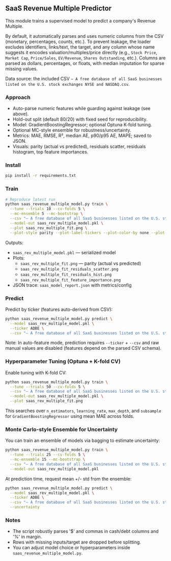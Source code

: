 ## SaaS Revenue Multiple Predictor

This module trains a supervised model to predict a company's Revenue Multiple.

By default, it automatically parses and uses numeric columns from the CSV (monetary, percentages, counts, etc.). To prevent leakage, the loader excludes identifiers, links/text, the target, and any column whose name suggests it encodes valuation/multiples/price directly (e.g., `Stock Price`, `Market Cap`, `Price/Sales`, `EV/Revenue`, `Shares Outstanding`, etc.). Columns are parsed as dollars, percentages, or floats, with median imputation for sparse missing values.

Data source: the included CSV `– A free database of all SaaS businesses listed on the U.S. stock exchanges NYSE and NASDAQ.csv`.

### Approach

- Auto-parse numeric features while guarding against leakage (see above).
- Hold-out split (default 80/20) with fixed seed for reproducibility.
- Model: GradientBoostingRegressor; optional Optuna K-fold tuning.
- Optional MC-style ensemble for robustness/uncertainty.
- Metrics: MAE, RMSE, R², median AE, p90/p95 AE, MAPE; saved to JSON.
- Visuals: parity (actual vs predicted), residuals scatter, residuals histogram, top feature importances.

### Install

```bash
pip install -r requirements.txt
```

### Train

```bash
# Reproduce latest run
python saas_revenue_multiple_model.py train \
  --tune --trials 10 --cv-folds 5 \
  --mc-ensemble 5 --mc-bootstrap \
  --csv "– A free database of all SaaS businesses listed on the U.S. stock exchanges NYSE and NASDAQ.csv" \
  --model-out saas_rev_multiple_model.pkl \
  --plot saas_rev_multiple_fit.png \
  --plot-style parity --plot-label-tickers --plot-color-by none --plot-size-by none
```

Outputs:

- `saas_rev_multiple_model.pkl` — serialized model
- Plots:
  - `saas_rev_multiple_fit.png` — parity (actual vs predicted)
  - `saas_rev_multiple_fit_residuals_scatter.png`
  - `saas_rev_multiple_fit_residuals_hist.png`
  - `saas_rev_multiple_fit_feature_importance.png`
- JSON trace: `saas_model_report.json` with metrics/config

### Predict

Predict by ticker (features auto-derived from CSV):

```bash
python saas_revenue_multiple_model.py predict \
  --model saas_rev_multiple_model.pkl \
  --ticker ADBE \
  --csv "– A free database of all SaaS businesses listed on the U.S. stock exchanges NYSE and NASDAQ.csv"
```

Note: In auto-feature mode, prediction requires `--ticker` + `--csv` and raw manual values are disabled (features depend on the parsed CSV schema).

### Hyperparameter Tuning (Optuna + K-fold CV)

Enable tuning with K-fold CV:

```bash
python saas_revenue_multiple_model.py train \
  --tune --trials 50 --cv-folds 5 \
  --csv "– A free database of all SaaS businesses listed on the U.S. stock exchanges NYSE and NASDAQ.csv" \
  --model-out saas_rev_multiple_model.pkl \
  --plot saas_rev_multiple_fit.png
```

This searches over `n_estimators`, `learning_rate`, `max_depth`, and `subsample` for `GradientBoostingRegressor` using mean MAE across folds.

### Monte Carlo-style Ensemble for Uncertainty

You can train an ensemble of models via bagging to estimate uncertainty:

```bash
python saas_revenue_multiple_model.py train \
  --tune --trials 25 --cv-folds 5 \
  --mc-ensemble 15 --mc-bootstrap \
  --csv "– A free database of all SaaS businesses listed on the U.S. stock exchanges NYSE and NASDAQ.csv" \
  --model-out saas_rev_multiple_model.pkl
```

At prediction time, request mean +/- std from the ensemble:

```bash
python saas_revenue_multiple_model.py predict \
  --model saas_rev_multiple_model.pkl \
  --ticker ADBE \
  --csv "– A free database of all SaaS businesses listed on the U.S. stock exchanges NYSE and NASDAQ.csv" \
  --uncertainty
```

### Notes

- The script robustly parses '$' and commas in cash/debt columns and '%' in margin.
- Rows with missing inputs/target are dropped before splitting.
- You can adjust model choice or hyperparameters inside `saas_revenue_multiple_model.py`.



